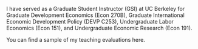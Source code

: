 

I have served as a Graduate Student Instructor (GSI) at UC Berkeley for Graduate Development Economics (Econ 270B), Graduate International Economic Development Policy (DEVP C253), Undergraduate Labor Economics (Econ 151), and Undergraduate Economic Research (Econ 191). 

You can find a sample of my teaching evaluations here.
